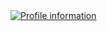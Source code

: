 
<a href="https://bit.ly/3NlbBGN" target="_blank">
<img src="https://user-images.githubusercontent.com/94268593/160229431-29fbe911-c1c7-46af-8b53-b539ff7a09c4.png" alt="Profile information"/>
</a>


